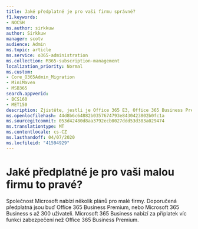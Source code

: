 ```yaml
---
title: Jaké předplatné je pro vaši firmu správné?
f1.keywords:
- NOCSH
ms.author: sirkkuw
author: Sirkkuw
manager: scotv
audience: Admin
ms.topic: article
ms.service: o365-administration
ms.collection: M365-subscription-management
localization_priority: Normal
ms.custom:
- Core_O365Admin_Migration
- MiniMaven
- MSB365
search.appverid:
- BCS160
- MET150
description: Zjistěte, jestli je Office 365 E3, Office 365 Business Premium nebo Microsoft 365 Business pro vaši firmu to pravé.
ms.openlocfilehash: 44d8b6c64882b0357674793e8430423802b0fc1a
ms.sourcegitcommit: 053d42480d8aa3792ecb0027ddd53d383a029474
ms.translationtype: MT
ms.contentlocale: cs-CZ
ms.lasthandoff: 04/07/2020
ms.locfileid: "41594929"
---
```

# <a name="what-subscription-is-right-for-your-small-business"></a>Jaké předplatné je pro vaši malou firmu to pravé?

Společnost Microsoft nabízí několik plánů pro malé firmy. Doporučená předplatná jsou buď Office 365 Business Premium, nebo Microsoft 365 Business s až 300 uživateli. Microsoft 365 Business nabízí za příplatek víc funkcí zabezpečení než Office 365 Business Premium.
